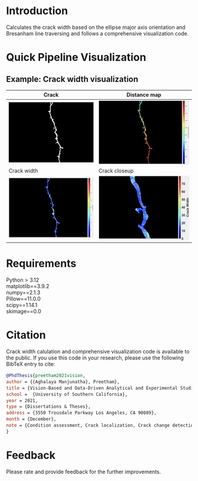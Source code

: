 # Introduction
Calculates the crack width based on the ellipse major axis orientation and Bresanham line traversing and follows a comprehensive visualization code.

# Quick Pipeline Visualization
## Example: Crack width visualization
| Crack |  Distance map |
| ------------- | ------------- |
| ![](assets/crack.png) | ![](assets/thumbnail_01.png) |
| Crack width   | Crack closeup |
| ![](assets/thumbnail_02.png) | ![](assets/thumbnail_03.png) |

# Requirements
Python > 3.12 \
matplotlib==3.9.2 \
numpy==2.1.3 \
Pillow==11.0.0 \
scipy==1.14.1 \
skimage==0.0

# Citation
Crack width calulation and comprehensive visualization code is available to the public. If you use this code in your research, please use the following BibTeX entry to cite:
```bibtex
@PhdThesis{preetham2021vision,
author = {{Aghalaya Manjunatha}, Preetham},
title = {Vision-Based and Data-Driven Analytical and Experimental Studies into Condition Assessment and Change Detection of Evolving Civil, Mechanical and Aerospace Infrastructures},
school =  {University of Southern California},
year = 2021,
type = {Dissertations & Theses},
address = {3550 Trousdale Parkway Los Angeles, CA 90089},
month = {December},
note = {Condition assessment, Crack localization, Crack change detection, Synthetic crack generation, Sewer pipe condition assessment, Mechanical systems defect detection and quantification}
}
```

# Feedback
Please rate and provide feedback for the further improvements.
